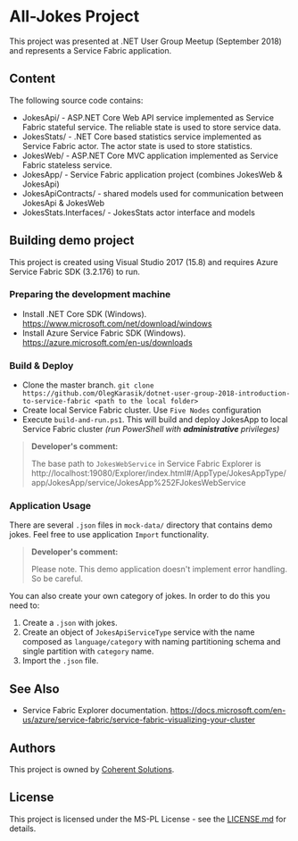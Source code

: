 ﻿# All-Jokes Project

This project was presented at .NET User Group Meetup (September 2018) and represents a Service Fabric application.

## Content

The following source code contains:
* JokesApi/ - ASP.NET Core Web API service implemented as Service Fabric stateful service. The reliable state is used to store service data.
* JokesStats/ - .NET Core based statistics service implemented as Service Fabric actor. The actor state is used to store statistics.
* JokesWeb/ - ASP.NET Core MVC application implemented as Service Fabric stateless service.
* JokesApp/ - Service Fabric application project (combines JokesWeb & JokesApi)
* JokesApiContracts/ - shared models used for communication between JokesApi & JokesWeb
* JokesStats.Interfaces/ - JokesStats actor interface and models

## Building demo project

This project is created using Visual Studio 2017 (15.8) and requires Azure Service Fabric SDK (3.2.176) to run.

### Preparing the development machine

* Install .NET Core SDK (Windows). https://www.microsoft.com/net/download/windows
* Install Azure Service Fabric SDK (Windows). https://azure.microsoft.com/en-us/downloads

### Build & Deploy

* Clone the master branch. `git clone https://github.com/OlegKarasik/dotnet-user-group-2018-introduction-to-service-fabric <path to the local folder>`
* Create local Service Fabric cluster. Use `Five Nodes` configuration
* Execute `build-and-run.ps1`. This will build and deploy JokesApp to local Service Fabric cluster _(run PowerShell with **administrative** privileges)_

> **Developer's comment:**
>
> The base path to `JokesWebService` in Service Fabric Explorer is http://localhost:19080/Explorer/index.html#/AppType/JokesAppType/app/JokesApp/service/JokesApp%252FJokesWebService

### Application Usage

There are several `.json` files in `mock-data/` directory that contains demo jokes. Feel free to use application `Import` functionality.

> **Developer's comment:**
>
> Please note. This demo application doesn't implement error handling. So be careful.

You can also create your own category of jokes. In order to do this you need to:
1. Create a `.json` with jokes.
2. Create an object of `JokesApiServiceType` service with the name composed as `language/category` with naming partitioning schema and single partition with `category` name.
3. Import the `.json` file.

## See Also

* Service Fabric Explorer documentation. https://docs.microsoft.com/en-us/azure/service-fabric/service-fabric-visualizing-your-cluster

## Authors

This project is owned by [Coherent Solutions][1].

## License

This project is licensed under the MS-PL License - see the [LICENSE.md][2] for details.

[1]: https://www.coherentsolutions.com/ "Coherent Solutions Inc."
[2]: LICENCE.md "License"